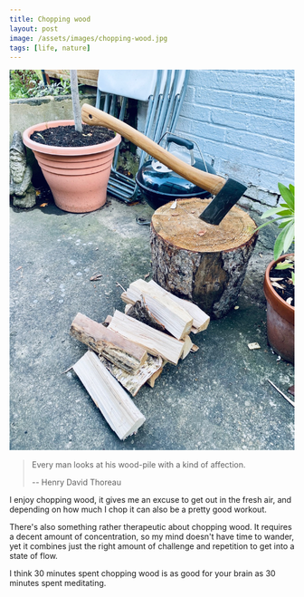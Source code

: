 ```yaml
---
title: Chopping wood
layout: post
image: /assets/images/chopping-wood.jpg
tags: [life, nature]
---
```


![Pile of wood next to a chopping block with an axe in it](/assets/images/chopping-wood.jpg)

> Every man looks at his wood-pile with a kind of affection.
>
> -- Henry David Thoreau

I enjoy chopping wood, it gives me an excuse to get out in the fresh air, and depending on how much I chop it can also be a pretty good workout.

There's also something rather therapeutic about chopping wood. It requires a decent amount of concentration, so my mind doesn't have time to wander, yet it combines just the right amount of challenge and repetition to get into a state of flow.

I think 30 minutes spent chopping wood is as good for your brain as 30 minutes spent meditating.
